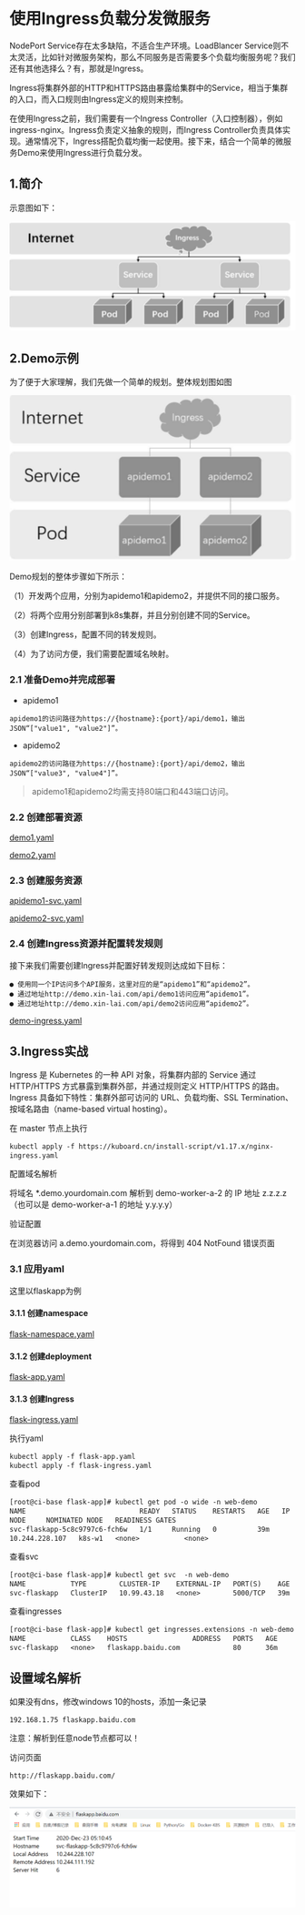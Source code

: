 # 使用Ingress负载分发微服务

NodePort Service存在太多缺陷，不适合生产环境。LoadBlancer Service则不太灵活，比如针对微服务架构，那么不同服务是否需要多个负载均衡服务呢？我们还有其他选择么？有，那就是Ingress。

Ingress将集群外部的HTTP和HTTPS路由暴露给集群中的Service，相当于集群的入口，而入口规则由Ingress定义的规则来控制。

在使用Ingress之前，我们需要有一个Ingress Controller（入口控制器），例如ingress-nginx。Ingress负责定义抽象的规则，而Ingress Controller负责具体实现。通常情况下，Ingress搭配负载均衡一起使用。接下来，结合一个简单的微服务Demo来使用Ingress进行负载分发。

## 1.简介



示意图如下：

![](../_static/k8s_ingreess0001.png)



## 2.Demo示例

为了便于大家理解，我们先做一个简单的规划。整体规划图如图

![](../_static/k8s_ingress_demo001.png)

Demo规划的整体步骤如下所示：

（1）开发两个应用，分别为apidemo1和apidemo2，并提供不同的接口服务。

（2）将两个应用分别部署到k8s集群，并且分别创建不同的Service。

（3）创建Ingress，配置不同的转发规则。

（4）为了访问方便，我们需要配置域名映射。



### 2.1 准备Demo并完成部署

+ apidemo1

```
apidemo1的访问路径为https://{hostname}:{port}/api/demo1，输出JSON“["value1", "value2"]”。
```

* apidemo2

```
apidemo2的访问路径为https://{hostname}:{port}/api/demo2，输出JSON“["value3", "value4"]”。
```



> apidemo1和apidemo2均需支持80端口和443端口访问。



### 2.2  创建部署资源
[demo1.yaml](https://github.com/hujianli94/k8s-yaml-example/blob/master/ingress_demo/apidemo1-svc.yaml)

[demo2.yaml](https://github.com/hujianli94/k8s-yaml-example/blob/master/ingress_demo/apidemo2-svc.yaml)


### 2.3 创建服务资源
[apidemo1-svc.yaml](https://github.com/hujianli94/k8s-yaml-example/blob/master/ingress_demo/apidemo1-svc.yaml)

[apidemo2-svc.yaml](https://github.com/hujianli94/k8s-yaml-example/blob/master/ingress_demo/apidemo2-svc.yaml)


### 2.4 创建Ingress资源并配置转发规则
接下来我们需要创建Ingress并配置好转发规则达成如下目标：

```
● 使用同一个IP访问多个API服务，这里对应的是“apidemo1”和“apidemo2”。
● 通过地址http://demo.xin-lai.com/api/demo1访问应用“apidemo1”。
● 通过地址http://demo.xin-lai.com/api/demo2访问应用“apidemo2”。
```

[demo-ingress.yaml](https://github.com/hujianli94/k8s-yaml-example/blob/master/ingress_demo/demo-ingress.yaml)



## 3.Ingress实战

Ingress 是 Kubernetes 的一种 API 对象，将集群内部的 Service 通过 HTTP/HTTPS 方式暴露到集群外部，并通过规则定义 HTTP/HTTPS 的路由。Ingress 具备如下特性：集群外部可访问的 URL、负载均衡、SSL Termination、按域名路由（name-based virtual hosting）。

在 master 节点上执行

```
kubectl apply -f https://kuboard.cn/install-script/v1.17.x/nginx-ingress.yaml
```

配置域名解析

将域名 *.demo.yourdomain.com 解析到 demo-worker-a-2 的 IP 地址 z.z.z.z （也可以是 demo-worker-a-1 的地址 y.y.y.y）

验证配置

在浏览器访问 a.demo.yourdomain.com，将得到 404 NotFound 错误页面



### 3.1 应用yaml

这里以flaskapp为例

#### 3.1.1  创建namespace
[flask-namespace.yaml](https://github.com/hujianli94/k8s-yaml-example/blob/master/flask-app-ingress/flask-namespace.yaml)

#### 3.1.2 创建deployment
[flask-app.yaml](https://github.com/hujianli94/k8s-yaml-example/blob/master/flask-app-ingress/flask-app.yaml)


#### 3.1.3 创建Ingress
[flask-ingress.yaml](https://github.com/hujianli94/k8s-yaml-example/blob/master/flask-app-ingress/flask-ingress.yaml)



执行yaml

```
kubectl apply -f flask-app.yaml
kubectl apply -f flask-ingress.yaml
```



查看pod

```
[root@ci-base flask-app]# kubectl get pod -o wide -n web-demo
NAME                            READY   STATUS    RESTARTS   AGE   IP               NODE     NOMINATED NODE   READINESS GATES
svc-flaskapp-5c8c9797c6-fch6w   1/1     Running   0          39m   10.244.228.107   k8s-w1   <none>           <none>
```

查看svc

```
[root@ci-base flask-app]# kubectl get svc  -n web-demo
NAME           TYPE        CLUSTER-IP    EXTERNAL-IP   PORT(S)    AGE
svc-flaskapp   ClusterIP   10.99.43.18   <none>        5000/TCP   39m
```



查看ingresses

```
[root@ci-base flask-app]# kubectl get ingresses.extensions -n web-demo
NAME           CLASS    HOSTS                ADDRESS   PORTS   AGE
svc-flaskapp   <none>   flaskapp.baidu.com             80      36m
```



## 设置域名解析

如果没有dns，修改windows 10的hosts，添加一条记录

```
192.168.1.75 flaskapp.baidu.com
```

注意：解析到任意node节点都可以！

访问页面

```
http://flaskapp.baidu.com/
```



效果如下：

![](../_static/k8s_flask_ingress0001.png)